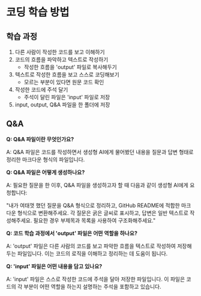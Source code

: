 # 코딩 학습 방법

## 학습 과정

1. 다른 사람이 작성한 코드를 보고 이해하기
2. 코드의 흐름을 파악하고 텍스트로 작성하기
   - 작성한 흐름을 'output' 파일로 복사해두기
3. 텍스트로 작성한 흐름을 보고 스스로 코딩해보기
   - 모르는 부분이 있다면 원문 코드 확인
4. 작성한 코드에 주석 달기
   - 주석이 달린 파일은 'input' 파일로 저장
5. input, output, Q&A 파일을 한 폴더에 저장

## Q&A

**Q: Q&A 파일이란 무엇인가요?**

A: Q&A 파일은 코드를 작성하면서 생성형 AI에게 물어봤던 내용을 질문과 답변 형태로 정리한 마크다운 형식의 파일입니다.

**Q: Q&A 파일은 어떻게 생성하나요?**

A: 필요한 질문을 한 이후, Q&A 파일을 생성하고자 할 때 다음과 같이 생성형 AI에게 요청합니다:

"내가 여태껏 했던 질문을 Q&A 형식으로 정리하고, GitHub README에 적합한 마크다운 형식으로 변환해주세요. 각 질문은 굵은 글씨로 표시하고, 답변은 일반 텍스트로 작성해주세요. 필요한 경우 부제목과 목록을 사용하여 구조화해주세요."

**Q: 코드 학습 과정에서 'output' 파일은 어떤 역할을 하나요?**

A: 'output' 파일은 다른 사람의 코드를 보고 파악한 흐름을 텍스트로 작성하여 저장해두는 파일입니다. 이는 코드의 로직을 이해하고 정리하는 데 도움이 됩니다.

**Q: 'input' 파일은 어떤 내용을 담고 있나요?**

A: 'input' 파일은 스스로 작성한 코드에 주석을 달아 저장한 파일입니다. 이 파일은 코드의 각 부분이 어떤 역할을 하는지 설명하는 주석을 포함하고 있습니다.
